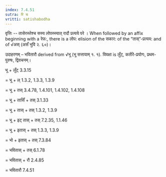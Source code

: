 ```yaml
---
index: 7.4.51
sutra: रि च
vritti: satishabodha
---
```



वृत्तिः -- तासेरस्तेश्च सस्य लोपस्स्यात् रादौ प्रत्यये परे । When followed by an affix beginning with a रेफ:, there is a लोप: elision of the सकार: of the “तास्”-प्रत्यय: and of √अस् (असँ भुवि २. ६०)।


उदाहरणम् – भवितारौ derived from √भू (भू सत्तायाम् १. १). विवक्षा is लुँट्, कर्तरि-प्रयोगः, प्रथम-पुरुषः, द्विवचनम्।


भू + लुँट् 3.3.15 

= भू + ल् 1.3.2, 1.3.3, 1.3.9

= भू + तस् 3.4.78, 1.4.101, 1.4.102, 1.4.108

= भू + तासिँ + तस् 3.1.33

= भू + तास् + तस् 1.3.2, 1.3.9

= भू + इट् तास् + तस् 7.2.35, 1.1.46

= भू + इतास् + तस् 1.3.3, 1.3.9

= भो + इतास् + तस् 7.3.84

= भवितास् + तस् 6.1.78

= भवितास् + रौ 2.4.85

= भवितारौ 7.4.51


